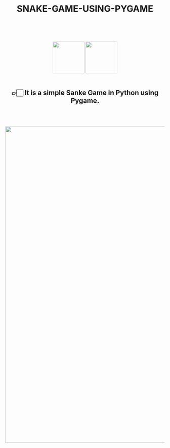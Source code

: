


<div  margintop="100px" align="center"  >

# SNAKE-GAME-USING-PYGAME

<br>
<br>
<br>
<br>
<img width="100" src="Python.svg.png"> <img  width="100" src="68747470733a2f2f7777772e707967616d652e6f72672f696d616765732f6c6f676f2e706e67.png">
<br>
<br>


## 👉🏻 It is a simple Sanke Game in Python using Pygame.
<br>
<br>
<br>


<img width="1000"  src="https://media.giphy.com/media/DYPmdPspAp3McsNbM1/giphy.gif">




</div>
